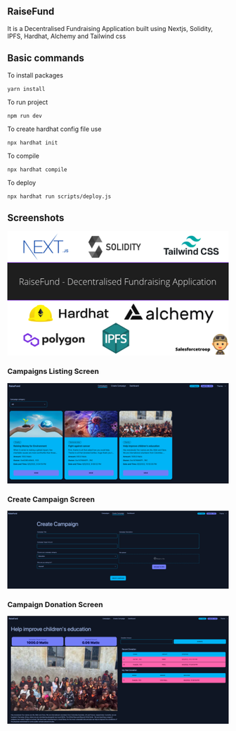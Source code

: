 ## RaiseFund 

It is a Decentralised Fundraising Application built using Nextjs, Solidity, IPFS, Hardhat, Alchemy and Tailwind css
## Basic commands 
To install packages
```
yarn install
```

To run project
```
npm run dev
```

To create hardhat config file use 
```
npx hardhat init
```

To compile
```
npx hardhat compile
```

To deploy
```
npx hardhat run scripts/deploy.js
```

## Screenshots

<img src="./images/main.png" alt="main">

### Campaigns Listing Screen
<img src="./images/Campaigns.png" alt="Campaigns">

### Create Campaign Screen
<img src="./images/createCampaign.png" alt="createCampaign">

### Campaign Donation Screen
<img src="./images/donations.png" alt="donations">

